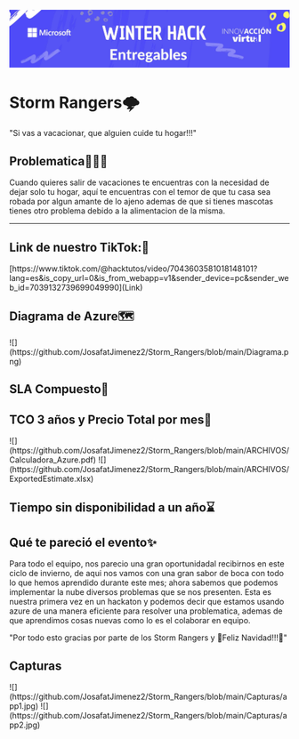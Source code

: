 ![](https://github.com/JosafatJimenez2/Storm_Rangers/blob/main/panel.png)
<h1>Storm Rangers🌩️</h1>
"Si vas a vacacionar, que alguien cuide tu hogar!!!"
<div>
	<h2>Problematica🚩🚩🚩</h2>
	<p>Cuando quieres salir de vacaciones te encuentras con la necesidad de dejar solo tu 		hogar, aquí te encuentras con el temor de que tu casa sea robada por algun amante de 		lo ajeno ademas de que si tienes mascotas tienes otro problema debido a la 		alimentacion de la misma.</p>
</div>

------------


<div>
	<h2>Link de nuestro TikTok:🔗</h2>
	[https://www.tiktok.com/@hacktutos/video/7043603581018148101?lang=es&is_copy_url=0&is_from_webapp=v1&sender_device=pc&sender_web_id=7039132739699049990](Link)
</div>

<h2>Diagrama de Azure🗺️</h2>
![](https://github.com/JosafatJimenez2/Storm_Rangers/blob/main/Diagrama.png)
<h2>SLA Compuesto💸</h2>
<h2>TCO 3 años y Precio Total por mes💸</h2>
![](https://github.com/JosafatJimenez2/Storm_Rangers/blob/main/ARCHIVOS/Calculadora_Azure.pdf)
![](https://github.com/JosafatJimenez2/Storm_Rangers/blob/main/ARCHIVOS/ExportedEstimate.xlsx)
<h2>Tiempo sin disponibilidad a un año⌛</h2>
<h2>Qué te pareció el evento✨</h2>
<p>
Para todo el equipo, nos parecio una gran oportunidadal recibirnos en este ciclo de invierno, de aqui nos vamos con una gran sabor de boca con todo lo que hemos aprendido 	   durante este mes; ahora sabemos que podemos implementar la nube diversos problemas que se nos presenten.
Esta es nuestra primera vez en un hackaton y podemos decir que estamos usando azure de una manera eficiente para resolver una problematica, ademas de que aprendimos cosas         nuevas como lo es el colaborar en equipo.</p>
	
"Por todo esto gracias por parte de los Storm Rangers y 🎄Feliz Navidad!!!🎅"
<h2>Capturas</h2>
![](https://github.com/JosafatJimenez2/Storm_Rangers/blob/main/Capturas/app1.jpg)
![](https://github.com/JosafatJimenez2/Storm_Rangers/blob/main/Capturas/app2.jpg)
